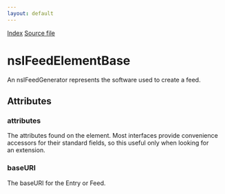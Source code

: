 ```yaml
---
layout: default
---
```

<div id='links'><a href="../index.html">Index</a>
<a href="http://dxr.mozilla.org/mozilla-central/source/toolkit/components/feeds/nsIFeedElementBase.idl">Source file</a>
</div>

# nsIFeedElementBase #
  
 An nsIFeedGenerator represents the software used to create a feed.  
  

## Attributes ##

### attributes ###
  
The attributes found on the element. Most interfaces provide convenience  
accessors for their standard fields, so this useful only when looking for  
an extension.  
  

### baseURI ###
  
The baseURI for the Entry or Feed.  
  

